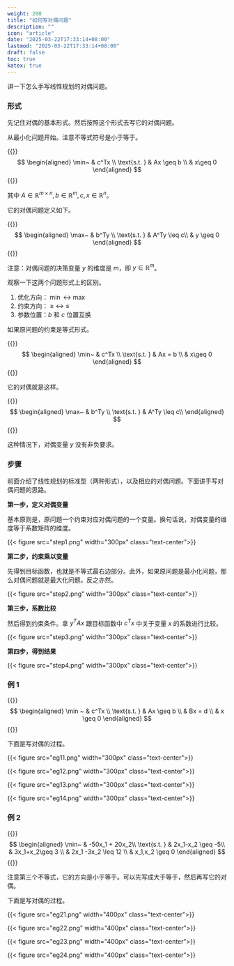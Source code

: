 ```yaml
---
weight: 200
title: "如何写对偶问题"
description: ""
icon: "article"
date: "2025-03-22T17:33:14+08:00"
lastmod: "2025-03-22T17:33:14+08:00"
draft: false
toc: true
katex: true
---
```


讲一下怎么手写线性规划的对偶问题。

### 形式

先记住对偶的基本形式。然后按照这个形式去写它的对偶问题。

从最小化问题开始。注意不等式符号是小于等于。

{{<katex>}}
$$
\begin{aligned} 
\min~ & c^Tx \\
\text{s.t. } & Ax \geq b \\
& x\geq 0
\end{aligned}
$$
{{</katex>}}

其中 $A \in \mathbb{R}^{m\times n}, b\in \mathbb{R}^m, c, x\in \mathbb{R}^n$。

它的对偶问题定义如下。

{{<katex>}}
$$
\begin{aligned} 
\max~ & b^Ty  \\
\text{s.t. } & A^Ty \leq c\\
& y \geq 0
\end{aligned}
$$
{{</katex>}}

注意：对偶问题的决策变量 $y$ 的维度是 $m$，即 $y\in \mathbb{R}^m$。

观察一下这两个问题形式上的区别。

1. 优化方向： $\min ~ \leftrightarrow~\max$
2. 约束方向： $\geq~\leftrightarrow ~\leq$
3. 参数位置：$b$ 和 $c$ 位置互换

如果原问题的约束是等式形式。

{{<katex>}}
$$
\begin{aligned} 
\min~ & c^Tx  \\
\text{s.t. } & Ax = b \\
& x\geq 0
\end{aligned}
$$
{{</katex>}}

它的对偶就是这样。

{{<katex>}}
$$
\begin{aligned} 
\max~ & b^Ty  \\
\text{s.t. } & A^Ty \leq c\\
\end{aligned}
$$
{{</katex>}}

这种情况下，对偶变量 $y$ 没有非负要求。

### 步骤

前面介绍了线性规划的标准型（两种形式），以及相应的对偶问题。下面讲手写对偶问题的思路。

**第一步，定义对偶变量**

基本原则是，原问题一个约束对应对偶问题的一个变量。换句话说，对偶变量的维度等于系数矩阵的维度。

{{< figure src="step1.png" width="300px" class="text-center">}}

**第二步，约束乘以变量**

先得到目标函数，也就是不等式最右边部分。此外，如果原问题是最小化问题，那么对偶问题就是最大化问题。反之亦然。

{{< figure src="step2.png" width="300px" class="text-center">}}

**第三步，系数比较**

然后得到约束条件。拿 $y^TA x$ 跟目标函数中 $c^Tx$ 中关于变量 $x$ 的系数进行比较。 

{{< figure src="step3.png" width="300px" class="text-center">}}

**第四步，得到结果**

{{< figure src="step4.png" width="300px" class="text-center">}}

###  例 1

{{<katex>}}
$$
\begin{aligned}
\min ~ & c^Tx \\
\text{s.t. } & Ax \geq b \\
& Bx = d \\ 
& x \geq 0
\end{aligned}
$$
{{</katex>}}

下面是写对偶的过程。

{{< figure src="eg11.png" width="300px" class="text-center">}}

{{< figure src="eg12.png" width="300px" class="text-center">}}

{{< figure src="eg13.png" width="300px" class="text-center">}}

{{< figure src="eg14.png" width="300px" class="text-center">}}

### 例 2

{{<katex>}}
$$
\begin{aligned}
\min~ & -50x_1 + 20x_2\\
\text{s.t. } & 2x_1-x_2 \geq -5\\
& 3x_1+x_2\geq 3 \\
& 2x_1 -3x_2 \leq 12 \\
& x_1,x_2 \geq 0
\end{aligned}
$$
{{</katex>}}

注意第三个不等式，它的方向是小于等于。可以先写成大于等于，然后再写它的对偶。


下面是写对偶的过程。

{{< figure src="eg21.png" width="400px" class="text-center">}}

{{< figure src="eg22.png" width="400px" class="text-center">}}

{{< figure src="eg23.png" width="400px" class="text-center">}}

{{< figure src="eg24.png" width="400px" class="text-center">}}
